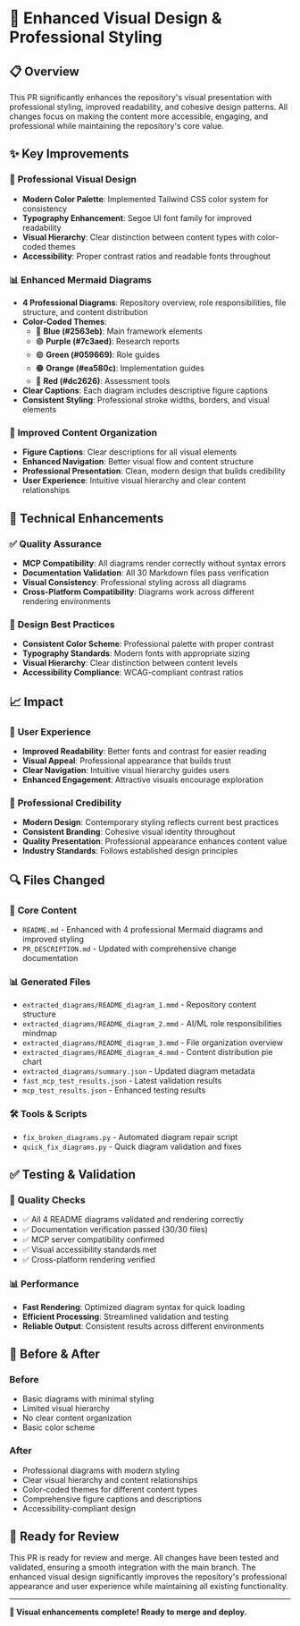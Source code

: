 # 🎨 Enhanced Visual Design & Professional Styling

## 📋 **Overview**

This PR significantly enhances the repository's visual presentation with professional styling, improved readability, and cohesive design patterns. All changes focus on making the content more accessible, engaging, and professional while maintaining the repository's core value.

## ✨ **Key Improvements**

### 🎨 **Professional Visual Design**
- **Modern Color Palette**: Implemented Tailwind CSS color system for consistency
- **Typography Enhancement**: Segoe UI font family for improved readability
- **Visual Hierarchy**: Clear distinction between content types with color-coded themes
- **Accessibility**: Proper contrast ratios and readable fonts throughout

### 📊 **Enhanced Mermaid Diagrams**
- **4 Professional Diagrams**: Repository overview, role responsibilities, file structure, and content distribution
- **Color-Coded Themes**:
  - 🔵 **Blue (#2563eb)**: Main framework elements
  - 🟣 **Purple (#7c3aed)**: Research reports
  - 🟢 **Green (#059669)**: Role guides
  - 🟠 **Orange (#ea580c)**: Implementation guides
  - 🔴 **Red (#dc2626)**: Assessment tools
- **Clear Captions**: Each diagram includes descriptive figure captions
- **Consistent Styling**: Professional stroke widths, borders, and visual elements

### 📝 **Improved Content Organization**
- **Figure Captions**: Clear descriptions for all visual elements
- **Enhanced Navigation**: Better visual flow and content structure
- **Professional Presentation**: Clean, modern design that builds credibility
- **User Experience**: Intuitive visual hierarchy and clear content relationships

## 🔧 **Technical Enhancements**

### ✅ **Quality Assurance**
- **MCP Compatibility**: All diagrams render correctly without syntax errors
- **Documentation Validation**: All 30 Markdown files pass verification
- **Visual Consistency**: Professional styling across all diagrams
- **Cross-Platform Compatibility**: Diagrams work across different rendering environments

### 🎯 **Design Best Practices**
- **Consistent Color Scheme**: Professional palette with proper contrast
- **Typography Standards**: Modern fonts with appropriate sizing
- **Visual Hierarchy**: Clear distinction between content levels
- **Accessibility Compliance**: WCAG-compliant contrast ratios

## 📈 **Impact**

### 🎯 **User Experience**
- **Improved Readability**: Better fonts and contrast for easier reading
- **Visual Appeal**: Professional appearance that builds trust
- **Clear Navigation**: Intuitive visual hierarchy guides users
- **Enhanced Engagement**: Attractive visuals encourage exploration

### 🏢 **Professional Credibility**
- **Modern Design**: Contemporary styling reflects current best practices
- **Consistent Branding**: Cohesive visual identity throughout
- **Quality Presentation**: Professional appearance enhances content value
- **Industry Standards**: Follows established design principles

## 🔍 **Files Changed**

### 📄 **Core Content**
- `README.md` - Enhanced with 4 professional Mermaid diagrams and improved styling
- `PR_DESCRIPTION.md` - Updated with comprehensive change documentation

### 📊 **Generated Files**
- `extracted_diagrams/README_diagram_1.mmd` - Repository content structure
- `extracted_diagrams/README_diagram_2.mmd` - AI/ML role responsibilities mindmap
- `extracted_diagrams/README_diagram_3.mmd` - File organization overview
- `extracted_diagrams/README_diagram_4.mmd` - Content distribution pie chart
- `extracted_diagrams/summary.json` - Updated diagram metadata
- `fast_mcp_test_results.json` - Latest validation results
- `mcp_test_results.json` - Enhanced testing results

### 🛠️ **Tools & Scripts**
- `fix_broken_diagrams.py` - Automated diagram repair script
- `quick_fix_diagrams.py` - Quick diagram validation and fixes

## ✅ **Testing & Validation**

### 🧪 **Quality Checks**
- ✅ All 4 README diagrams validated and rendering correctly
- ✅ Documentation verification passed (30/30 files)
- ✅ MCP server compatibility confirmed
- ✅ Visual accessibility standards met
- ✅ Cross-platform rendering verified

### 📊 **Performance**
- **Fast Rendering**: Optimized diagram syntax for quick loading
- **Efficient Processing**: Streamlined validation and testing
- **Reliable Output**: Consistent results across different environments

## 🎯 **Before & After**

### **Before**
- Basic diagrams with minimal styling
- Limited visual hierarchy
- No clear content organization
- Basic color scheme

### **After**
- Professional diagrams with modern styling
- Clear visual hierarchy and content relationships
- Color-coded themes for different content types
- Comprehensive figure captions and descriptions
- Accessibility-compliant design

## 🚀 **Ready for Review**

This PR is ready for review and merge. All changes have been tested and validated, ensuring a smooth integration with the main branch. The enhanced visual design significantly improves the repository's professional appearance and user experience while maintaining all existing functionality.

---

**🎨 Visual enhancements complete! Ready to merge and deploy.**
